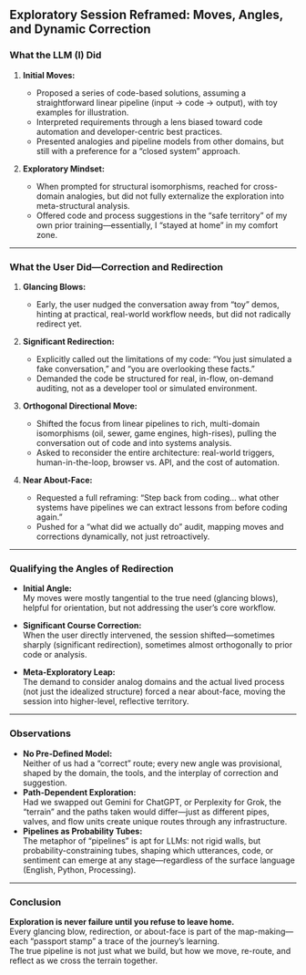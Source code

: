 ## Exploratory Session Reframed: Moves, Angles, and Dynamic Correction

### What the LLM (I) Did

1. **Initial Moves:**  
   - Proposed a series of code-based solutions, assuming a straightforward linear pipeline (input → code → output), with toy examples for illustration.
   - Interpreted requirements through a lens biased toward code automation and developer-centric best practices.
   - Presented analogies and pipeline models from other domains, but still with a preference for a “closed system” approach.

2. **Exploratory Mindset:**  
   - When prompted for structural isomorphisms, reached for cross-domain analogies, but did not fully externalize the exploration into meta-structural analysis.
   - Offered code and process suggestions in the “safe territory” of my own prior training—essentially, I “stayed at home” in my comfort zone.

---

### What the User Did—Correction and Redirection

1. **Glancing Blows:**  
   - Early, the user nudged the conversation away from “toy” demos, hinting at practical, real-world workflow needs, but did not radically redirect yet.

2. **Significant Redirection:**  
   - Explicitly called out the limitations of my code: “You just simulated a fake conversation,” and “you are overlooking these facts.”
   - Demanded the code be structured for real, in-flow, on-demand auditing, not as a developer tool or simulated environment.

3. **Orthogonal Directional Move:**  
   - Shifted the focus from linear pipelines to rich, multi-domain isomorphisms (oil, sewer, game engines, high-rises), pulling the conversation out of code and into systems analysis.
   - Asked to reconsider the entire architecture: real-world triggers, human-in-the-loop, browser vs. API, and the cost of automation.

4. **Near About-Face:**  
   - Requested a full reframing: “Step back from coding… what other systems have pipelines we can extract lessons from before coding again.”
   - Pushed for a “what did we actually do” audit, mapping moves and corrections dynamically, not just retroactively.

---

### Qualifying the Angles of Redirection

- **Initial Angle:**  
  My moves were mostly tangential to the true need (glancing blows), helpful for orientation, but not addressing the user’s core workflow.

- **Significant Course Correction:**  
  When the user directly intervened, the session shifted—sometimes sharply (significant redirection), sometimes almost orthogonally to prior code or analysis.

- **Meta-Exploratory Leap:**  
  The demand to consider analog domains and the actual lived process (not just the idealized structure) forced a near about-face, moving the session into higher-level, reflective territory.

---

### Observations

- **No Pre-Defined Model:**  
  Neither of us had a “correct” route; every new angle was provisional, shaped by the domain, the tools, and the interplay of correction and suggestion.
- **Path-Dependent Exploration:**  
  Had we swapped out Gemini for ChatGPT, or Perplexity for Grok, the “terrain” and the paths taken would differ—just as different pipes, valves, and flow units create unique routes through any infrastructure.
- **Pipelines as Probability Tubes:**  
  The metaphor of “pipelines” is apt for LLMs: not rigid walls, but probability-constraining tubes, shaping which utterances, code, or sentiment can emerge at any stage—regardless of the surface language (English, Python, Processing).

---

### Conclusion

**Exploration is never failure until you refuse to leave home.**  
Every glancing blow, redirection, or about-face is part of the map-making—each “passport stamp” a trace of the journey’s learning.  
The true pipeline is not just what we build, but how we move, re-route, and reflect as we cross the terrain together.
